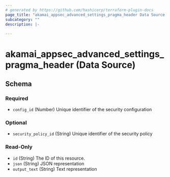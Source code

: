 ```yaml
---
# generated by https://github.com/hashicorp/terraform-plugin-docs
page_title: "akamai_appsec_advanced_settings_pragma_header Data Source - terraform-provider-akamai"
subcategory: ""
description: |-
  
---
```


# akamai_appsec_advanced_settings_pragma_header (Data Source)





<!-- schema generated by tfplugindocs -->
## Schema

### Required

- `config_id` (Number) Unique identifier of the security configuration

### Optional

- `security_policy_id` (String) Unique identifier of the security policy

### Read-Only

- `id` (String) The ID of this resource.
- `json` (String) JSON representation
- `output_text` (String) Text representation
